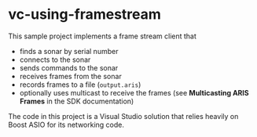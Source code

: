 # vc-using-framestream

This sample project implements a frame stream client that

* finds a sonar by serial number
* connects to the sonar
* sends commands to the sonar
* receives frames from the sonar
* records frames to a file (`output.aris`)
* optionally uses multicast to receive the frames (see **Multicasting ARIS Frames** in the SDK documentation)

The code in this project is a Visual Studio solution that relies heavily on Boost ASIO for its networking code.
